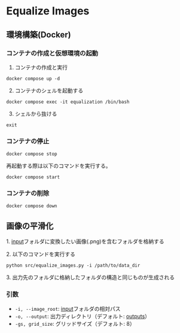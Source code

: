 # Equalize Images

## 環境構築(Docker)

### コンテナの作成と仮想環境の起動

1. コンテナの作成と実行

```
docker compose up -d
```

2. コンテナのシェルを起動する

```
docker compose exec -it equalization /bin/bash
```

3. シェルから抜ける

```
exit
```

### コンテナの停止

```
docker compose stop
```

再起動する際は以下のコマンドを実行する。

```
docker compose start
```

### コンテナの削除

```
docker compose down
```

## 画像の平滑化

1\. [input]("./input")フォルダに変換したい画像(.png)を含むフォルダを格納する

2\. 以下のコマンドを実行する

```
python src/equalize_images.py -i /path/to/data_dir
```

3\. 出力先のフォルダに格納したフォルダの構造と同じものが生成される

### 引数

- `-i, --image_root`: [input]("./input")フォルダの相対パス
- `-o, --output`: 出力ディレクトリ（デフォルト: [outputs]("./outputs)）
- `-gs, grid_size`: グリッドサイズ（デフォルト: 8）
